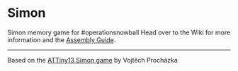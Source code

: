 # Simon
Simon memory game for #operationsnowball
Head over to the Wiki for more information and the [Assembly Guide](https://github.com/PancakeLegend/Simon/wiki).

***

Based on the [ATTiny13 Simon game](https://hackaday.io/project/18952-simon-game-with-attiny13) by Vojtěch Procházka
